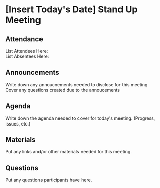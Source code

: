 # [Insert Today's Date] Stand Up Meeting

## Attendance
List Attendees Here:\
List Absentees Here:

## Announcements
Write down any annoucnements needed to disclose for this meeting\
Cover any questions created due to the annoucements

## Agenda
Write down the agenda needed to cover for today's meeting. (Progress, issues, etc.)

## Materials
Put any links and/or other materials needed for this meeting.

## Questions
Put any questions participants have here.


